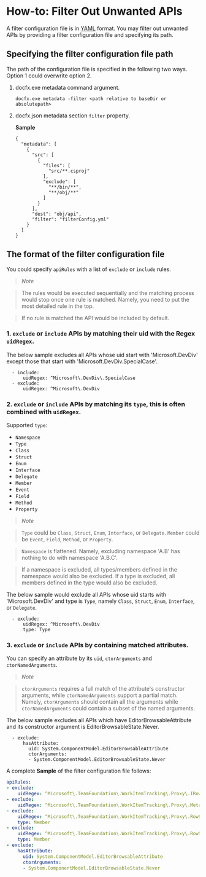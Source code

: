 How-to: Filter Out Unwanted APIs 
================================

A filter configuration file is in [YAML](http://www.yaml.org/spec/1.2/spec.html) format. You may filter out unwanted APIs by providing a filter configuration file and specifying its path.

Specifying the filter configuration file path
-----------------------------------------

The path of the configuration file is specified in the following two ways. Option 1 could overwrite option 2.

1. docfx.exe metadata command argument.

   `docfx.exe metadata -filter <path relative to baseDir or absolutepath>`

2. docfx.json metadata section `filter` property.
 
   **Sample**
   ```
   {
     "metadata": [
       {
         "src": [
           {
             "files": [
               "src/**.csproj"
             ],
             "exclude": [
               "**/bin/**",
               "**/obj/**"
             ]
           }
         ],
         "dest": "obj/api",
         "filter": "filterConfig.yml"
       }
     ]
   }
   ```

The format of the filter configuration file
-------------------------------------------

You could specify `apiRules` with a list of `exclude` or `include` rules.

> *Note*

> The rules would be executed sequentially and the matching process would stop once one rule is matched. 
> Namely, you need to put the most detailed rule in the top.

> If no rule is matched the API would be included by default.


### 1. `exclude` or `include` APIs by matching their uid with the Regex `uidRegex`.  
  
The below sample excludes all APIs whose uid start with 'Microsoft.DevDiv' except those that start with 'Microsoft.DevDiv.SpecialCase'.
 
```
  - include:
      uidRegex: ^Microsoft\.DevDiv\.SpecialCase
  - exclude:
      uidRegex: ^Microsoft\.DevDiv
```

### 2. `exclude` or `include` APIs by matching its `type`, this is often combined with `uidRegex`.  
  
Supported `type`:
 * `Namespace`
 * `Type`
 * `Class`
 * `Struct`
 * `Enum`
 * `Interface`
 * `Delegate`
 * `Member`
 * `Event`
 * `Field`
 * `Method`
 * `Property`
  
> *Note*
  
> `Type` could be `Class`, `Struct`, `Enum`, `Interface`, or `Delegate`. `Member` could be `Event`, `Field`, `Method`, or `Property`.
  
> `Namespace` is flattened. Namely, excluding namespace 'A.B' has nothing to do with namespace 'A.B.C'.
  
> If a namespace is excluded, all types/members defined in the namespace would also be excluded.
> If a type is excluded, all members defined in the type would also be excluded.
  
The below sample would exclude all APIs whose uid starts with 'Microsoft.DevDiv' and type is `Type`, namely `Class`, `Struct`,
`Enum`, `Interface`, or `Delegate`.
  
```
  - exclude:
      uidRegex: ^Microsoft\.DevDiv
      type: Type
```
  
### 3. `exclude` or `include` APIs by containing matched attributes.
  
You can specify an attribute by its `uid`, `ctorArguments` and `ctorNamedArguments`.
  
> *Note*

> `ctorArguments` requires a full match of the attribute's constructor arguments, while `ctorNamedArguments` support a partial match.
> Namely, `ctorArguments` should contain all the arguments while `ctorNamedArguments` could contain a subset of the named arguments. 
  
The below sample excludes all APIs which have EditorBrowsableAttribute and its constructor argument is EditorBrowsableState.Never.
  
```
  - exclude:
      hasAttribute:
        uid: System.ComponentModel.EditorBrowsableAttribute
        ctorArguments:
        - System.ComponentModel.EditorBrowsableState.Never
```
  
A complete **Sample** of the filter configuration file follows:

```yaml
apiRules:
- exclude:
    uidRegex: ^Microsoft\.TeamFoundation\.WorkItemTracking\.Proxy\.IRowSetsNative$
- exclude:
    uidRegex: ^Microsoft\.TeamFoundation\.WorkItemTracking\.Proxy\.MetadataRowSetsNative$
- exclude:
    uidRegex: ^Microsoft\.TeamFoundation\.WorkItemTracking\.Proxy\.RowSet\.Columns.*$
    type: Member
- exclude:
    uidRegex: ^Microsoft\.TeamFoundation\.WorkItemTracking\.Proxy\.RowSetColumn\.Name.*$
    type: Member
- exclude:
    hasAttribute:
      uid: System.ComponentModel.EditorBrowsableAttribute
      ctorArguments:
      - System.ComponentModel.EditorBrowsableState.Never
```
